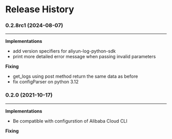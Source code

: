 # Release History

### 0.2.8rc1 (2024-08-07)
----------------------------
**Implementations**
- add version specifiers for aliyun-log-python-sdk  
- print more detailed error message when passing invalid parameters

**Fixing**
- get_logs using post method return the same data as before
- fix configParser on python 3.12


### 0.2.0 (2021-10-17)
----------------------------
**Implementations**
- Be compatible with configurstion of Alibaba Cloud CLI

**Fixing**
